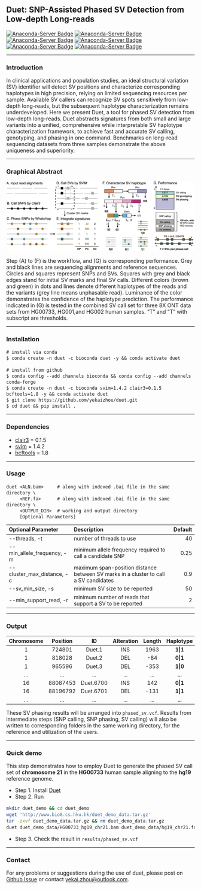 ## Duet: SNP-Assisted Phased SV Detection from Low-depth Long-reads

[![Anaconda-Server Badge](https://anaconda.org/bioconda/duet/badges/version.svg)](https://anaconda.org/bioconda/duet)
[![Anaconda-Server Badge](https://anaconda.org/bioconda/duet/badges/license.svg)](https://anaconda.org/bioconda/duet)
[![Anaconda-Server Badge](https://anaconda.org/bioconda/duet/badges/platforms.svg)](https://anaconda.org/bioconda/duet)
[![Anaconda-Server Badge](https://anaconda.org/bioconda/duet/badges/latest_release_date.svg)](https://anaconda.org/bioconda/duet)
[![Anaconda-Server Badge](https://anaconda.org/bioconda/duet/badges/downloads.svg)](https://anaconda.org/bioconda/duet)
[![Anaconda-Server Badge](https://anaconda.org/bioconda/duet/badges/installer/conda.svg)](https://anaconda.org/bioconda/duet)

---
### Introduction

In clinical applications and population studies, an ideal structural variation (SV) identifier will detect SV positions and characterize corresponding haplotypes in high precision, relying on limited sequencing resources per sample. Available SV callers can recognize SV spots sensitively from low-depth long-reads, but the subsequent haplotype characterization remains underdeveloped. Here we present Duet, a tool for phased SV detection from low-depth long-reads. Duet abstracts signatures from both small and large variants into a unified, comprehensive while interpretable SV haplotype characterization framework, to achieve fast and accurate SV calling, genotyping, and phasing in one command. Benchmarks on long-read sequencing datasets from three samples demonstrate the above uniqueness and superiority.

---
### Graphical Abstract

![](graphical_abstract.png)

Step (A) to (F) is the workflow, and (G) is corresponding performance. Grey and black lines are sequencing alignments and reference sequences. Circles and squares represent SNPs and SVs. Squares with grey and black edges stand for initial SV marks and final SV calls. Different colors (brown and green) in dots and lines denote different haplotypes of the reads and the variants (grey line means unphasable read). Luminance of the color demonstrates the confidence of the haplotype prediction. The performance indicated in (G) is tested in the combined SV call set for three 8X ONT data sets from HG00733, HG001,and HG002 human samples. “T” and “T” with subscript are thresholds.

---
### Installation

```shell
# install via conda
$ conda create -n duet -c bioconda duet -y && conda activate duet

# install from github
$ conda config --add channels bioconda && conda config --add channels conda-forge
$ conda create -n duet -c bioconda svim=1.4.2 clair3=0.1.5 bcftools=1.8 -y && conda activate duet
$ git clone https://github.com/yekaizhou/duet.git
$ cd duet && pip install .
```

---
### Dependencies

- [clair3](https://github.com/HKU-BAL/Clair3) = 0.1.5
- [svim](https://github.com/eldariont/svim) = 1.4.2
- [bcftools](https://anaconda.org/bioconda/bcftools) = 1.8

---
### Usage

    duet <ALN.bam>     # along with indexed .bai file in the same directory \
         <REF.fa>      # along with indexed .bai file in the same directory \
         <OUTPUT_DIR>  # working and output directory
         [Optional Parameters]

| Optional Parameter | Description | Default |
| :------------ |:---------------|-------------:|
|--threads, -t|number of threads to use|40|
|--min_allele_frequency, -m|minimum allele frequency required to call a candidate SNP|0.25|
|--cluster_max_distance, -c|maximum span-position distance between SV marks in a cluster to call a SV candidates|0.9|
|--sv_min_size, -s|minimum SV size to be reported|50|
|--min_support_read, -r|minimum number of reads that support a SV to be reported|2|

---
### Output
   
| Chromosome | Position | ID | Alteration | Length | Haplotype | Phase Set |
|:---:|:---:|:---:|:---:|:---:|:---:|:---:|
|1|724801|Duet.1|INS|1963|**1\|1**|639244|
|1|818028|Duet.2|DEL|-84|**0\|1**|639244|
|1|965596|Duet.3|DEL|-353|**1\|0**|639244|
|...|...|...|...|...|**...**|...|
|16|88087453|Duet.6700|INS|142|**0\|1**|85189772|
|16|88196792|Duet.6701|DEL|-131|**1\|1**|85189772|
|...|...|...|...|...|**...**|...|
    
These SV phasing results will be arranged into `phased_sv.vcf`. Results from intermediate steps (SNP calling, SNP phasing, SV calling) will also be written to corresponding folders in the same working directory, for the reference and utilization of the users.

---
### Quick demo

This step demonstrates how to employ Duet to generate the phased SV call set of **chromosome 21** in the **HG00733** human sample aligning to the **hg19** reference genome.

- Step 1. Install [Duet](#installation)
- Step 2. Run

```bash
mkdir duet_demo && cd duet_demo
wget 'http://www.bio8.cs.hku.hk/duet_demo_data.tar.gz'
tar -zxvf duet_demo_data.tar.gz && rm duet_demo_data.tar.gz
duet duet_demo_data/HG00733_hg19_chr21.bam duet_demo_data/hg19_chr21.fa results
```

- Step 3. Check the result in `results/phased_sv.vcf`

---
### Contact

For any problems or suggestions during the use of duet, please post on [Github Issue](https://github.com/yekaizhou/duet/issues) or contact yekai.zhou@outlook.com.
